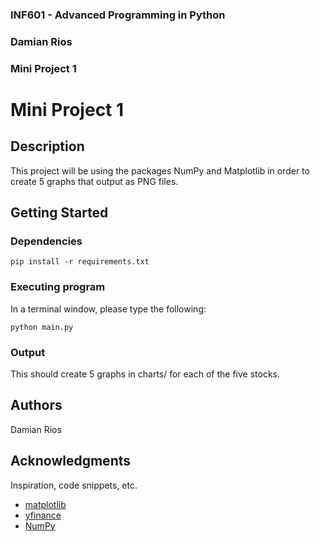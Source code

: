 ### INF601 - Advanced Programming in Python
### Damian Rios
### Mini Project 1


# Mini Project 1

## Description

This project will be using the packages NumPy and Matplotlib in order to create 5 graphs that output as PNG files.

## Getting Started

### Dependencies

```
pip install -r requirements.txt
```

### Executing program
In a terminal window, please type the following:
```
python main.py
```

### Output

This should create 5 graphs in charts/ for each of the five stocks.

## Authors

Damian Rios

## Acknowledgments

Inspiration, code snippets, etc.
* [matplotlib](https://matplotlib.org/stable/tutorials/pyplot.html)
* [yfinance](https://pypi.org/project/yfinance/)
* [NumPy](https://numpy.org/doc/stable/user/whatisnumpy.html)